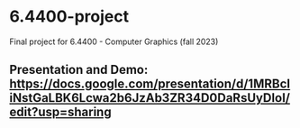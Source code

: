 # 6.4400-project
Final project for 6.4400 - Computer Graphics (fall 2023)
## Presentation and Demo: https://docs.google.com/presentation/d/1MRBcIiNstGaLBK6Lcwa2b6JzAb3ZR34D0DaRsUyDIoI/edit?usp=sharing
